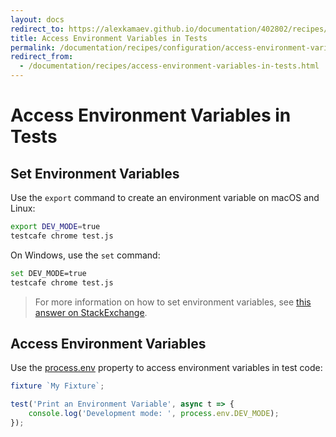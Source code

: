 ```yaml
---
layout: docs
redirect_to: https://alexkamaev.github.io/documentation/402802/recipes/configuration/access-environment-variables-in-tests
title: Access Environment Variables in Tests
permalink: /documentation/recipes/configuration/access-environment-variables-in-tests.html
redirect_from:
  - /documentation/recipes/access-environment-variables-in-tests.html
---
```

# Access Environment Variables in Tests

## Set Environment Variables

Use the `export` command to create an environment variable on macOS and Linux:

```sh
export DEV_MODE=true
testcafe chrome test.js
```

On Windows, use the `set` command:

```sh
set DEV_MODE=true
testcafe chrome test.js
```

> For more information on how to set environment variables, see [this answer on StackExchange](https://superuser.com/questions/284342/what-are-path-and-other-environment-variables-and-how-can-i-set-or-use-them/284351#284351).

## Access Environment Variables

Use the [process.env](https://nodejs.org/api/process.html#process_process_env) property to access environment variables in test code:

```js
fixture `My Fixture`;

test('Print an Environment Variable', async t => {
    console.log('Development mode: ', process.env.DEV_MODE);
});
```
